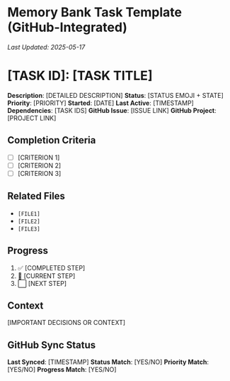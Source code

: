 # Memory Bank Task Template (GitHub-Integrated)
*Last Updated: 2025-05-17*

# [TASK ID]: [TASK TITLE]

**Description**: [DETAILED DESCRIPTION]
**Status**: [STATUS EMOJI + STATE]
**Priority**: [PRIORITY]
**Started**: [DATE]
**Last Active**: [TIMESTAMP]
**Dependencies**: [TASK IDS]
**GitHub Issue**: [ISSUE LINK]
**GitHub Project**: [PROJECT LINK]

## Completion Criteria
- [ ] [CRITERION 1]
- [ ] [CRITERION 2]
- [ ] [CRITERION 3]

## Related Files
- `[FILE1]`
- `[FILE2]`
- `[FILE3]`

## Progress
1. ✅ [COMPLETED STEP]
2. 🔄 [CURRENT STEP]
3. ⬜ [NEXT STEP]

## Context
[IMPORTANT DECISIONS OR CONTEXT]

## GitHub Sync Status
**Last Synced**: [TIMESTAMP]
**Status Match**: [YES/NO]
**Priority Match**: [YES/NO]
**Progress Match**: [YES/NO]